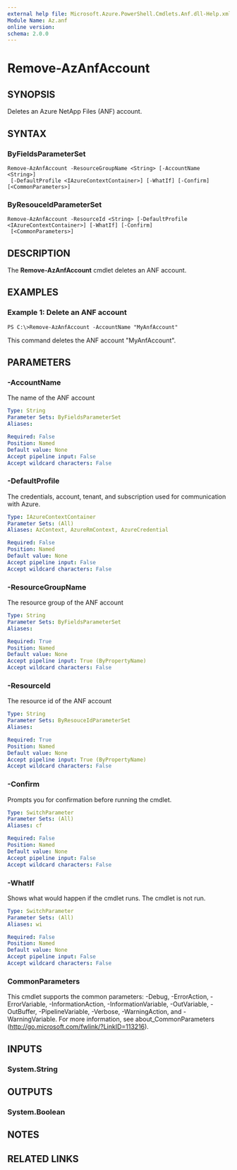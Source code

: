 ```yaml
---
external help file: Microsoft.Azure.PowerShell.Cmdlets.Anf.dll-Help.xml
Module Name: Az.anf
online version:
schema: 2.0.0
---
```


# Remove-AzAnfAccount

## SYNOPSIS
Deletes an Azure NetApp Files (ANF) account.

## SYNTAX

### ByFieldsParameterSet
```
Remove-AzAnfAccount -ResourceGroupName <String> [-AccountName <String>]
 [-DefaultProfile <IAzureContextContainer>] [-WhatIf] [-Confirm] [<CommonParameters>]
```

### ByResouceIdParameterSet
```
Remove-AzAnfAccount -ResourceId <String> [-DefaultProfile <IAzureContextContainer>] [-WhatIf] [-Confirm]
 [<CommonParameters>]
```

## DESCRIPTION
The **Remove-AzAnfAccount** cmdlet deletes an ANF account.

## EXAMPLES

### Example 1: Delete an ANF account
```
PS C:\>Remove-AzAnfAccount -AccountName "MyAnfAccount"
```

This command deletes the ANF account "MyAnfAccount".

## PARAMETERS

### -AccountName
The name of the ANF account

```yaml
Type: String
Parameter Sets: ByFieldsParameterSet
Aliases:

Required: False
Position: Named
Default value: None
Accept pipeline input: False
Accept wildcard characters: False
```

### -DefaultProfile
The credentials, account, tenant, and subscription used for communication with Azure.

```yaml
Type: IAzureContextContainer
Parameter Sets: (All)
Aliases: AzContext, AzureRmContext, AzureCredential

Required: False
Position: Named
Default value: None
Accept pipeline input: False
Accept wildcard characters: False
```

### -ResourceGroupName
The resource group of the ANF account

```yaml
Type: String
Parameter Sets: ByFieldsParameterSet
Aliases:

Required: True
Position: Named
Default value: None
Accept pipeline input: True (ByPropertyName)
Accept wildcard characters: False
```

### -ResourceId
The resource id of the ANF account

```yaml
Type: String
Parameter Sets: ByResouceIdParameterSet
Aliases:

Required: True
Position: Named
Default value: None
Accept pipeline input: True (ByPropertyName)
Accept wildcard characters: False
```

### -Confirm
Prompts you for confirmation before running the cmdlet.

```yaml
Type: SwitchParameter
Parameter Sets: (All)
Aliases: cf

Required: False
Position: Named
Default value: None
Accept pipeline input: False
Accept wildcard characters: False
```

### -WhatIf
Shows what would happen if the cmdlet runs.
The cmdlet is not run.

```yaml
Type: SwitchParameter
Parameter Sets: (All)
Aliases: wi

Required: False
Position: Named
Default value: None
Accept pipeline input: False
Accept wildcard characters: False
```

### CommonParameters
This cmdlet supports the common parameters: -Debug, -ErrorAction, -ErrorVariable, -InformationAction, -InformationVariable, -OutVariable, -OutBuffer, -PipelineVariable, -Verbose, -WarningAction, and -WarningVariable.
For more information, see about_CommonParameters (http://go.microsoft.com/fwlink/?LinkID=113216).

## INPUTS

### System.String

## OUTPUTS

### System.Boolean

## NOTES

## RELATED LINKS
